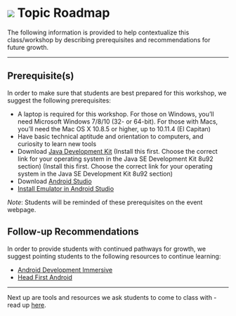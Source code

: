 # ![](https://ga-dash.s3.amazonaws.com/production/assets/logo-9f88ae6c9c3871690e33280fcf557f33.png) Topic Roadmap

The following information is provided to help contextualize this class/workshop by describing prerequisites and recommendations for future growth.

---

## Prerequisite(s)

In order to make sure that students are best prepared for this workshop, we suggest the following prerequisites:

- A laptop is required for this workshop.  For those on Windows, you’ll need Microsoft Windows 7/8/10 (32- or 64-bit).  For those with Macs, you’ll need the Mac OS X 10.8.5 or higher, up to 10.11.4 (El Capitan)
- Have basic technical aptitude and orientation to computers, and curiosity to learn new tools
- Download [Java Development Kit](http://www.oracle.com/technetwork/java/javase/downloads/jdk8-downloads-2133151.html) (Install this first. Choose the correct link for your operating system in the Java SE Development Kit 8u92 section) (Install this first. Choose the correct link for your operating system in the Java SE Development Kit 8u92 section)
- Download [Android Studio](https://developer.android.com/studio/index.html)
- [Install Emulator in Android Studio](https://developer.android.com/studio/run/managing-avds.html)

*Note*: Students will be reminded of these prerequisites on the event webpage.

## Follow-up Recommendations

In order to provide students with continued pathways for growth, we suggest pointing students to the following resources to continue learning:

* [Android Development Immersive](https://generalassemb.ly/education/android-development-immersive)
* [Head First Android](https://www.amazon.com/Head-First-Android-Development-Griffiths/dp/1449362184/ref=sr_1_1?ie=UTF8&qid=1467811744&sr=8-1&keywords=head+first+android)

---

Next up are tools and resources we ask students to come to class with - read up [here](./02-tools-policies.md).
